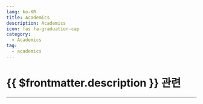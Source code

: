 ```yaml
---
lang: ko-KR
title: Academics
description: Academics
icon: fas fa-graduation-cap
category: 
  - Academics
tag:
  - academics
---
```


# {{ $frontmatter.description }} 관련

---

<TagLinks />